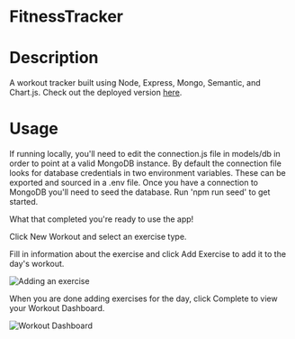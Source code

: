 # FitnessTracker

# Description

A workout tracker built using Node, Express, Mongo, Semantic, and Chart.js. Check out the deployed version [here](https://fitnesstracker-guyfromhere.herokuapp.com/).

# Usage

If running locally, you'll need to edit the connection.js file in models/db in order to point at a valid MongoDB instance. By default the connection file looks for database credentials in two environment variables. These can be exported and sourced in a .env file. Once you have a connection to MongoDB you'll need to seed the database. Run 'npm run seed' to get started. 

What that completed you're ready to use the app!

Click New Workout and select an exercise type. 

Fill in information about the exercise and click Add Exercise to add it to the day's workout. 

![Adding an exercise](../../public/images/add.png)

When you are done adding exercises for the day, click Complete to view your Workout Dashboard.

![Workout Dashboard](../../public/images/dash.png)

